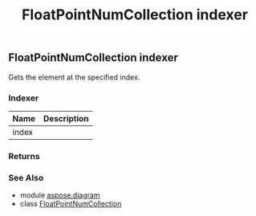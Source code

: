 ﻿---
title: FloatPointNumCollection indexer
second_title: Aspose.Diagram for Python via .NET API References
description: 
type: docs
weight: 60
url: /python-net/aspose.diagram/floatpointnumcollection/__getitem__/
is_root: false
---

## FloatPointNumCollection indexer


Gets the element at the specified index.
### Indexer
| Name | Description |
| :- | :- |
| index |  |


### Returns 




### See Also
* module [aspose.diagram](../../)
* class [FloatPointNumCollection](/diagram/python-net/aspose.diagram/floatpointnumcollection)
